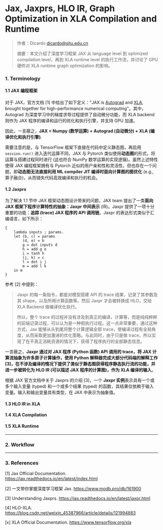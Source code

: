 # Jax, Jaxprs, HLO IR, Graph Optimization in XLA Compilation and Runtime

> 作者：Dicardo  dicardo@sjtu.edu.cn
>
> 摘要：本文介绍了深度学习框架 JAX 从 language level 到 optimized compilation level，再到 XLA runtime level 的执行工作流，并讨论了 GPU 硬件对 XLA runtime graph optimization 的影响。

### 1. Terminology

#### 1.1 JAX 编程框架

对于 JAX，官方文档 [1] 中给出了如下定义："JAX is [Autograd](https://github.com/hips/autograd) and [XLA](https://www.tensorflow.org/xla), brought together for high-performance numerical computing"。其中，Autograd 为深度学习中的梯度求导过程提供了自动微分功能，而 XLA backend 则作为 JAX 程序的编译和运行的优化和执行引擎，并支持 GPU 加速。

因此，一言蔽之，**JAX = Numpy (数学运算) + Autograd (自动微分) + XLA (编译优化和执行引擎)**.

需要注意的是，与 TensorFlow 框架下直接在代码中定义静态图，再启用 `session.run()` 进入迭代运算不同，JAX 与 Pytorch 类似使用**动态图**的形式，将运算与搭建过程同时进行 (这也符合 NumPy 数学运算的实现逻辑)。虽然上述特性使得 JAX 编程框架拥有与 Pytorch 近似的用户亲和性和灵活性，但也存在一个问题，即**动态图无法直接利用 ML compiler JIT 编译时面向计算图的图优化** (e.g., 算子融合)，从而错失代码高效编译和执行的机会。

#### 1.2 Jaxprs

为了解决 1.1 节中 JAX 框架动态图设计带来的问题，JAX team 提出了一类**面向 JAX 框架下程序计算特性的抽象：Jaxpr 中间表示** (IR)。Jaxpr 提供了一项十分重要的功能：**追踪 (trace) JAX 程序的 API 调用链**。Jaxpr 的表达形式类似于汇编语言，如下所示：

```assembly
{
    lambda inputs ; params.
    let (b, c) = params
        (d, e) = b
        g = dot inputs d
        h = add g e
        i = tanh h
        (j, k) = c
        l = dot i j
        m = add l k
    in m
}
```

参考 [2] 中提到：

> Jaxpr 的每一条指令，都是对模型搭建 API 的 trace 结果，记录了其参数及其 shape，以及所用计算函数等。然后 Jaxpr 才会被转换成 HLO，交给 XLA Backend 做编译优化执行。
>
> 所以，整个 trace 的过程并没有涉及到真正的编译，计算等，而是纯纯粹粹的前端记录过程，可以认为是一种假执行过程。这一点非常重要，通过这种方式，Jax 能够从头到尾将整个计算逻辑全部 trace，使编译过程有全局角度，从而采取更加激进的优化策略。与此同时，由于只是做 trace，所以实现了在不真正消耗资源的情况下，获得了程序执行的全部静态信息。

一言蔽之，**Jaxpr 通过对 JAX 程序 (Python 函数) API 调用的 trace，将 JAX 计算流抽象为许多原子计算操作，使用 Python 解释器完成大部分代码端的解释工作 [3]，在不涉及编译的情况下提供了类似于静态图获得程序静态执行流的功能，并进一步被转化为 HLO IR (可以描述 JAX 程序的计算图)，作为 XLA 编译的输入**。

根据 JAX 官方文档中关于 Jaxprs 的介绍 [3]，一个 **Jaxpr 实例**表示具有一个或多个输入变量 (typed) 和一个或多个结果 (typed) 的函数，其结果仅依赖于输入变量。输入和输出变量具有类型，在 JAX 中表示为抽象值。

#### 1.3 HLO IR in XLA



#### 1.4 XLA Compilation



#### 1.5 XLA Runtime



---------



### 2. Workflow



---------



### 3. References

[1] Jax Official Documentation. https://jax.readthedocs.io/en/latest/index.html

[2] 一文带你掌握深度学习框架 Jax. https://www.modb.pro/db/161900

[3] Understanding Jaxprs. https://jax.readthedocs.io/en/latest/jaxpr.html

[4] HLO-XLA. https://blog.csdn.net/weixin_45387966/article/details/121994883



[x] XLA Official Documentation. https://www.tensorflow.org/xla
